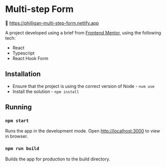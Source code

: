 # Multi-step Form

:movie_camera: https://philligan-multi-step-form.netlify.app

A project developed using a brief from [Frontend Mentor](https://www.frontendmentor.io/challenges/multistep-form-YVAnSdqQBJ), using the following tech:

- React
- Typescript
- React Hook Form

## Installation

- Ensure that the project is using the correct version of Node - `nvm use`
- Install the solution - `npm install`

## Running

### `npm start`

Runs the app in the development mode.
Open [http://localhost:3000](http://localhost:3000) to view in browser.

### `npm run build`

Builds the app for production to the build directory.
